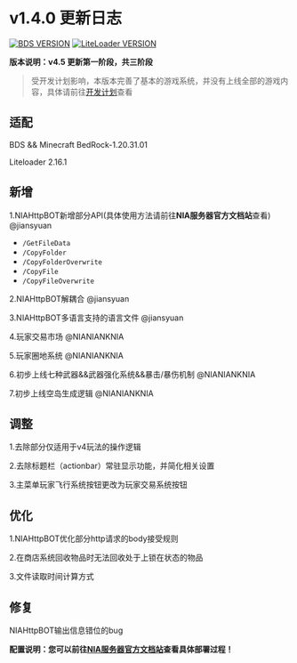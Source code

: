 # v1.4.0 更新日志

[![BDS VERSION](https://img.shields.io/badge/BDS-1.20.31.01-green?style=for-the-badge&logo=appveyor)](https://www.minecraft.net/en-us/download/server/bedrock)
[![LiteLoader VERSION](https://img.shields.io/badge/LiteLoader-2.16.1-green?style=for-the-badge&logo=appveyor)](https://github.com/LiteLDev/LiteLoaderBDS/releases/)

**版本说明：v4.5 更新第一阶段，共三阶段**

> 受开发计划影响，本版本完善了基本的游戏系统，并没有上线全部的游戏内容，具体请前往[开发计划](README.md#开发计划)查看

## 适配

BDS && Minecraft BedRock-1.20.31.01

Liteloader 2.16.1

## 新增

1.NIAHttpBOT新增部分API(具体使用方法请前往**NIA服务器官方文档站**查看) @jiansyuan

- `/GetFileData`
- `/CopyFolder`
- `/CopyFolderOverwrite`
- `/CopyFile`
- `/CopyFileOverwrite`

2.NIAHttpBOT解耦合 @jiansyuan

3.NIAHttpBOT多语言支持的语言文件 @jiansyuan

4.玩家交易市场 @NIANIANKNIA

5.玩家圈地系统 @NIANIANKNIA

6.初步上线七种武器&&武器强化系统&&暴击/暴伤机制 @NIANIANKNIA

7.初步上线空岛生成逻辑 @NIANIANKNIA

## 调整

1.去除部分仅适用于v4玩法的操作逻辑

2.去除标题栏（actionbar）常驻显示功能，并简化相关设置

3.主菜单玩家飞行系统按钮更改为玩家交易系统按钮


## 优化

1.NIAHttpBOT优化部分http请求的body接受规则

2.在商店系统回收物品时无法回收处于上锁在状态的物品

3.文件读取时间计算方式

## 修复

NIAHttpBOT输出信息错位的bug

**配置说明：您可以前往[NIA服务器官方文档站](https://docs.mcnia.com/zh-CN/deploy.html)查看具体部署过程！**

